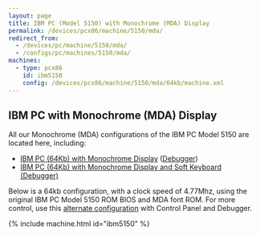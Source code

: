 ```yaml
---
layout: page
title: IBM PC (Model 5150) with Monochrome (MDA) Display
permalink: /devices/pcx86/machine/5150/mda/
redirect_from:
  - /devices/pc/machine/5150/mda/
  - /configs/pc/machines/5150/mda/
machines:
  - type: pcx86
    id: ibm5150
    config: /devices/pcx86/machine/5150/mda/64kb/machine.xml
---
```


IBM PC with Monochrome (MDA) Display
---

All our Monochrome (MDA) configurations of the IBM PC Model 5150 are located here, including:

* [IBM PC (64Kb) with Monochrome Display](/devices/pcx86/machine/5150/mda/64kb/) ([Debugger](/devices/pcx86/machine/5150/mda/64kb/debugger/))
* [IBM PC (64Kb) with Monochrome Display and Soft Keyboard (Debugger)](/devices/pcx86/machine/5150/mda/64kb/softkbd/)

Below is a 64kb configuration, with a clock speed of 4.77Mhz,
using the original IBM PC Model 5150 ROM BIOS and MDA font ROM. For more control,
use this [alternate configuration](/devices/pcx86/machine/5150/mda/64kb/debugger/) with Control Panel and Debugger.

{% include machine.html id="ibm5150" %}
